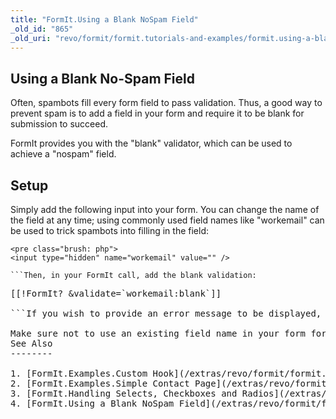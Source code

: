 ```yaml
---
title: "FormIt.Using a Blank NoSpam Field"
_old_id: "865"
_old_uri: "revo/formit/formit.tutorials-and-examples/formit.using-a-blank-nospam-field"
---
```


Using a Blank No-Spam Field
---------------------------

Often, spambots fill every form field to pass validation. Thus, a good way to prevent spam is to add a field in your form and require it to be blank for submission to succeed.

FormIt provides you with the "blank" validator, which can be used to achieve a "nospam" field.

Setup
-----

Simply add the following input into your form. You can change the name of the field at any time; using commonly used field names like "workemail" can be used to trick spambots into filling in the field:

```
<pre class="brush: php">
<input type="hidden" name="workemail" value="" />

```Then, in your FormIt call, add the blank validation:

```
<pre class="brush: php">
[[!FormIt? &validate=`workemail:blank`]]

```If you wish to provide an error message to be displayed, you can do so in the normal FormIt syntax (this example would be \[\[+fi.error.workemail\]\]).

<div class="note">Make sure not to use an existing field name in your form for the nospam field! This will prevent FormIt from processing your form.</div>See Also
--------

1. [FormIt.Examples.Custom Hook](/extras/revo/formit/formit.tutorials-and-examples/formit.examples.custom-hook)
2. [FormIt.Examples.Simple Contact Page](/extras/revo/formit/formit.tutorials-and-examples/formit.examples.simple-contact-page)
3. [FormIt.Handling Selects, Checkboxes and Radios](/extras/revo/formit/formit.tutorials-and-examples/formit.handling-selects,-checkboxes-and-radios)
4. [FormIt.Using a Blank NoSpam Field](/extras/revo/formit/formit.tutorials-and-examples/formit.using-a-blank-nospam-field)
